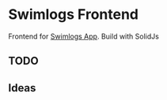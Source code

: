 # Swimlogs Frontend

Frontend for [Swimlogs App](https://github.com/Nesquiko/swimlogs-backend).
Build with SolidJs

## TODO

## Ideas

